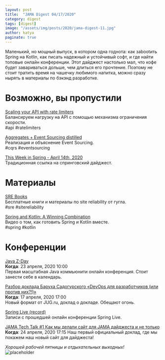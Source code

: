 ```yaml
---
layout: post
title:  "JAMA Digest 04/17/2020"
category: digest
tags: [digest]
image: "/assets/img/posts/2020/jama-digest-11.jpg"
author: katya
paginate: true
---
```

Маленький, но мощный выпуск, в котором одна годнота: как заbootить Spring на Kotlin, как писать надежный и устойчивый софт, 
и где найти топовые онлайн конференции. Этот дайджест настолько мал, что кофе будет завариваться дольше, чем длиться его прочтение. 
Поэтому не стоит тратить время на чашечку любимого напитка, можно сразу нырять в материалы по бэкэнд разработке.

# Возможно, вы пропустили
 
[Scaling your API with rate limiters](https://stripe.com/gb/blog/rate-limiters)  
Балансируем нагрузку на API с помощью механизма ограничения скорости.  
#api #ratelimiters  

[Aggregates + Event Sourcing distilled](https://blog.jayway.com/2013/03/08/aggregates-event-sourcing-distilled/)   
Реализация и объяснение Event Sourcing.  
#cqrs #eventsourcing  

[This Week in Spring - April 14th, 2020](https://spring.io/blog/2020/04/15/this-week-in-spring-april-14th-2020)  
Традиционная ссылка на спринговский дайджест.  

# Материалы

[SRE Books](https://landing.google.com/sre/books/)  
Бесплатные книги и материалы по site reliability от гугла.  
#sre #sitereliability  

[Spring and Kotlin: A Winning Combination](https://www.youtube.com/watch?v=1hKXhmUeZMg&feature=youtu.be)      
Видео о том, как готовить Spring и Kotlin вместе.  
#spring #kotlin  

# Конференции

[Java Z-Day](https://community-z.com/events/java-zday?utm_source=email&utm_medium=javacc)  
**Когда**: 23 апреля, 2020 10:00  
Первая масштабная Java коммьюнити онлайн конференция. Стоит занести себе в календарь.  

[Разбор доклада Баруха Садогурского «DevOps для разработчиков (или против них?!)»](https://jugru.timepad.ru/event/1297348/)  
**Когда**: 17 апреля, 2020 17:00   
Новый формат от JUG.ru, доклад о докладе. Обещают огонь.  

[Spring Live (record)](https://www.youtube.com/playlist?list=PLgGXSWYM2FpOAQjMXE9ynaV7uDrPVpGWw)   
Записи с прошедшей онлайн конференции Spring Live.  

[JAMA Tech Talk #1 Как мы делали сайт для JAMA дайджеста и не только](https://community-z.com/events/jama-tech-talk-01)  
**Когда**: 24 апреля, 2020 17:15
Наш первый официальный доклад, где мы покажем наш новый сайт для дайджеста! 
    
*Хорошей рабочей пятницы и отдыхательных выходных!*  
![placeholder](https://media.giphy.com/media/l1LbVvib9v5w0zJM4/giphy.gif)



